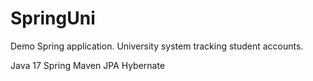 # SpringUni
Demo Spring application.
University system tracking student accounts. 

Java 17
Spring
Maven
JPA
Hybernate
